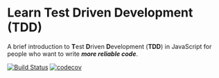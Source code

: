 # Learn **T**est **D**riven **D**evelopment (**TDD**)

A brief introduction to **T**est **D**riven **D**evelopment (**TDD**)
in JavaScript for people who want to write _**more reliable code**_.

[![Build Status](https://img.shields.io/travis/dwyl/learn-tdd/master.svg?style=flat-square)](https://travis-ci.com/2153068/Sprint-4-testing.svg?branch=main)
[![codecov](https://codecov.io/gh/2153068/Sprint-4-testing/branch/main/graph/badge.svg?token=1fyaKOPE72)](https://codecov.io/gh/2153068/Sprint-4-testing)
